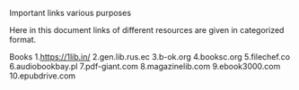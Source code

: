 Important links various purposes

Here in this document links of different resources are given in categorized format.

Books
1.https://1lib.in/
2.gen.lib.rus.ec 
3.b-ok.org
4.booksc.org
5.filechef.co
6.audiobookbay.pl
7.pdf-giant.com 
8.magazinelib.com 
9.ebook3000.com
10.epubdrive.com 

            

